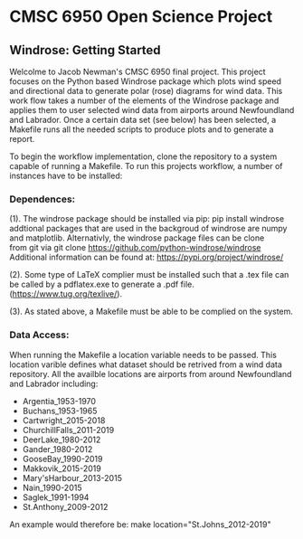 # CMSC 6950 Open Science Project
## Windrose: Getting Started

Welcolme to Jacob Newman's CMSC 6950 final project. This project focuses on the Python based Windrose package which plots wind speed and directional data to generate polar (rose) diagrams for wind data.
This work flow takes a number of the elements of the Windrose package and applies them to user selected wind data from airports around Newfoundland and Labrador. Once a certain data set (see below) has 
been selected, a Makefile runs all the needed scripts to produce plots and to generate a report.

To begin the workflow implementation, clone the repository to a system capable of running a Makefile. To run this projects workflow, a number of instances have to be installed:
### Dependences:

(1). The windrose package should be installed via pip: pip install windrose
     addtional packages that are used in the backgroud of windrose are numpy
     and matplotlib. Alternativly, the windrose package files can be clone  
     from git via git clone https://github.com/python-windrose/windrose
     Additional information can be found at: https://pypi.org/project/windrose/

(2). Some type of LaTeX complier must be installed such that a .tex file can be called
     by a pdflatex.exe to generate a .pdf file. (https://www.tug.org/texlive/).

(3). As stated above, a Makefile must be able to be complied on the system.

### Data Access:

When running the Makefile a location variable needs to be passed. This location varible defines what dataset should be retrived from a wind data repository. All the availble locations are airports from 
around Newfoundland and Labrador including:

* Argentia_1953-1970 
* Buchans_1953-1965 
* Cartwright_2015-2018
* ChurchillFalls_2011-2019 
* DeerLake_1980-2012 
* Gander_1980-2012
* GooseBay_1990-2019 
* Makkovik_2015-2019 
* Mary'sHarbour_2013-2015
* Nain_1990-2015 
* Saglek_1991-1994 
* St.Anthony_2009-2012

An example would therefore be:
	make location="St.Johns_2012-2019"
